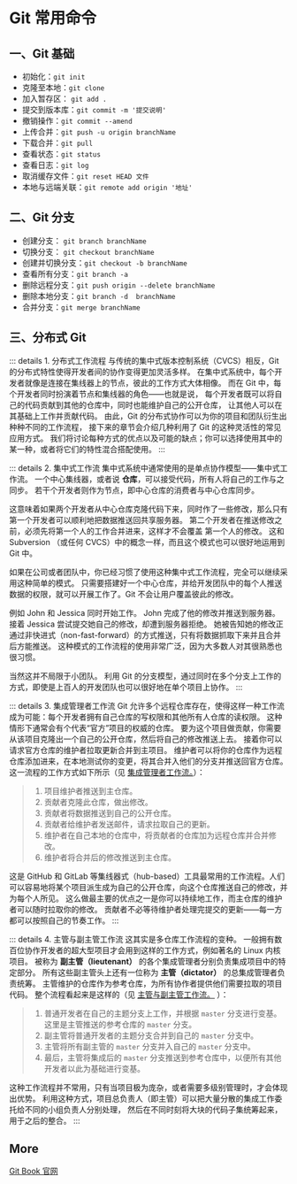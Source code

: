 # Git 常用命令

## 一、Git 基础
- 初始化：`git init`
- 克隆至本地：`git clone`
- 加入暂存区： `git add .`
- 提交到版本库：`git commit -m '提交说明'`
- 撤销操作：`git commit --amend`
- 上传合并：`git push -u origin branchName`
- 下载合并：`git pull`
- 查看状态：`git status`
- 查看日志：`git log`
- 取消缓存文件：`git reset HEAD 文件`
- 本地与远端关联：`git remote add origin '地址'`
## 二、Git 分支
- 创建分支： `git branch branchName`
- 切换分支： `git checkout branchName`
- 创建并切换分支：`git checkout -b branchName`
- 查看所有分支：`git branch -a`
- 删除远程分支：`git push origin --delete branchName`
- 删除本地分支：`git branch -d  branchName`
- 合并分支：`git merge branchName`
## 三、分布式 Git
::: details 1. 分布式工作流程
  与传统的集中式版本控制系统（CVCS）相反，Git 的分布式特性使得开发者间的协作变得更加灵活多样。 在集中式系统中，每个开发者就像是连接在集线器上的节点，彼此的工作方式大体相像。 而在 Git 中，每个开发者同时扮演着节点和集线器的角色——也就是说， 每个开发者既可以将自己的代码贡献到其他的仓库中，同时也能维护自己的公开仓库， 让其他人可以在其基础上工作并贡献代码。 由此，Git 的分布式协作可以为你的项目和团队衍生出种种不同的工作流程， 接下来的章节会介绍几种利用了 Git 的这种灵活性的常见应用方式。 我们将讨论每种方式的优点以及可能的缺点；你可以选择使用其中的某一种，或者将它们的特性混合搭配使用。
:::

::: details 2. 集中式工作流
  集中式系统中通常使用的是单点协作模型——集中式工作流。 一个中心集线器，或者说 **仓库**，可以接受代码，所有人将自己的工作与之同步。 若干个开发者则作为节点，即中心仓库的消费者与中心仓库同步。 

  这意味着如果两个开发者从中心仓库克隆代码下来，同时作了一些修改，那么只有第一个开发者可以顺利地把数据推送回共享服务器。 第二个开发者在推送修改之前，必须先将第一个人的工作合并进来，这样才不会覆盖 第一个人的修改。 这和 Subversion （或任何 CVCS）中的概念一样，而且这个模式也可以很好地运用到 Git 中。

  如果在公司或者团队中，你已经习惯了使用这种集中式工作流程，完全可以继续采用这种简单的模式。 只需要搭建好一个中心仓库，并给开发团队中的每个人推送数据的权限，就可以开展工作了。Git 不会让用户覆盖彼此的修改。

  例如 John 和 Jessica 同时开始工作。 John 完成了他的修改并推送到服务器。 接着 Jessica 尝试提交她自己的修改，却遭到服务器拒绝。 她被告知她的修改正通过非快进式（non-fast-forward）的方式推送，只有将数据抓取下来并且合并后方能推送。 这种模式的工作流程的使用非常广泛，因为大多数人对其很熟悉也很习惯。

  当然这并不局限于小团队。 利用 Git 的分支模型，通过同时在多个分支上工作的方式，即使是上百人的开发团队也可以很好地在单个项目上协作。
:::

::: details 3. 集成管理者工作流
Git 允许多个远程仓库存在，使得这样一种工作流成为可能：每个开发者拥有自己仓库的写权限和其他所有人仓库的读权限。 这种情形下通常会有个代表“官方”项目的权威的仓库。 要为这个项目做贡献，你需要从该项目克隆出一个自己的公开仓库，然后将自己的修改推送上去。 接着你可以请求官方仓库的维护者拉取更新合并到主项目。 维护者可以将你的仓库作为远程仓库添加进来，在本地测试你的变更，将其合并入他们的分支并推送回官方仓库。 这一流程的工作方式如下所示（见 [集成管理者工作流。](https://git-scm.com/book/zh/v2/ch00/wfdiag_b)）：

>   1. 项目维护者推送到主仓库。
>   2. 贡献者克隆此仓库，做出修改。
>   3. 贡献者将数据推送到自己的公开仓库。
>   4. 贡献者给维护者发送邮件，请求拉取自己的更新。
>   5. 维护者在自己本地的仓库中，将贡献者的仓库加为远程仓库并合并修改。
>   6. 维护者将合并后的修改推送到主仓库。

这是 GitHub 和 GitLab 等集线器式（hub-based）工具最常用的工作流程。人们可以容易地将某个项目派生成为自己的公开仓库，向这个仓库推送自己的修改，并为每个人所见。 这么做最主要的优点之一是你可以持续地工作，而主仓库的维护者可以随时拉取你的修改。 贡献者不必等待维护者处理完提交的更新——每一方都可以按照自己的节奏工作。 
:::

::: details 4. 主管与副主管工作流
这其实是多仓库工作流程的变种。 一般拥有数百位协作开发者的超大型项目才会用到这样的工作方式，例如著名的 Linux 内核项目。 被称为 **副主管（lieutenant）** 的各个集成管理者分别负责集成项目中的特定部分。 所有这些副主管头上还有一位称为 **主管（dictator）** 的总集成管理者负责统筹。 主管维护的仓库作为参考仓库，为所有协作者提供他们需要拉取的项目代码。 整个流程看起来是这样的（见 [主管与副主管工作流。](https://git-scm.com/book/zh/v2/ch00/wfdiag_c) ）：

>   1. 普通开发者在自己的主题分支上工作，并根据 `master` 分支进行变基。 这里是主管推送的参考仓库的 `master` 分支。
>   2. 副主管将普通开发者的主题分支合并到自己的 `master` 分支中。
>   3. 主管将所有副主管的 `master` 分支并入自己的 `master` 分支中。
>   4. 最后，主管将集成后的 `master` 分支推送到参考仓库中，以便所有其他开发者以此为基础进行变基。

这种工作流程并不常用，只有当项目极为庞杂，或者需要多级别管理时，才会体现出优势。 
利用这种方式，项目总负责人（即主管）可以把大量分散的集成工作委托给不同的小组负责人分别处理，
然后在不同时刻将大块的代码子集统筹起来，用于之后的整合。
:::


## More

[Git Book 官网](https://git-scm.com/book/zh/v)
